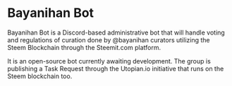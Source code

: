 # Bayanihan Bot

Bayanihan Bot is a Discord-based administrative bot that will handle voting and regulations of curation done by @bayanihan curators utilizing the Steem Blockchain through the Steemit.com platform.

It is an open-source bot currently awaiting development. The group is publishing a Task Request through the Utopian.io initiative that runs on the Steem blockchain too.

